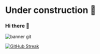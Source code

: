# Under construction 🚧
### Hi there 👋

![banner git](https://github.com/PlueciToT/PlueciToT/assets/129394494/ae050db2-a5c0-40be-aeb4-fee9c652a5a6)

[![GitHub Streak](https://streak-stats.demolab.com?user=ncalderonh&theme=monokai-metallian&hide_border=true)](https://git.io/streak-stats)

<!--
**PlueciToT/PlueciToT** is a ✨ _special_ ✨ repository because its `README.md` (this file) appears on your GitHub profile.

Here are some ideas to get you started:

- 🔭 I’m currently working on ...
- 🌱 I’m currently learning ...
- 👯 I’m looking to collaborate on ...
- 🤔 I’m looking for help with ...
- 💬 Ask me about ...
- 📫 How to reach me: ...
- 😄 Pronouns: ...
- ⚡ Fun fact: ...
-->
